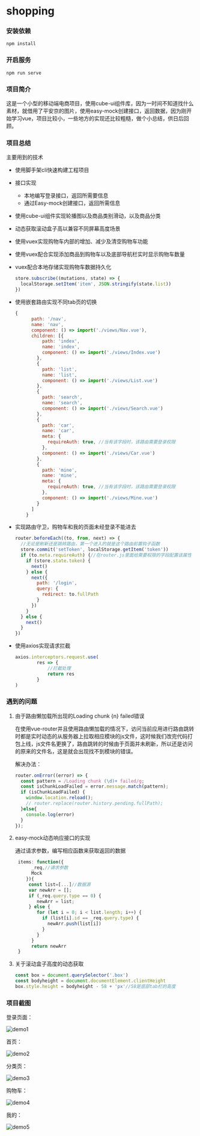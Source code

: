 # shopping

### 安装依赖

```
npm install
```

### 开启服务
```
npm run serve
```

### 项目简介

这是一个小型的移动端电商项目，使用cube-ui组件库，因为一时间不知道找什么素材，就借用了平安京的图片，使用easy-mock创建接口，返回数据，因为刚开始学习vue，项目比较小，一些地方的实现还比较粗糙，做个小总结，供日后回顾。

### 项目总结

主要用到的技术

- 使用脚手架cli快速构建工程项目

- 接口实现
  - 本地编写登录接口，返回所需要信息
  - 通过Easy-mock创建接口，返回所需信息

- 使用cube-ui组件实现轮播图以及商品类别滑动，以及商品分类

- 动态获取滚动盒子高以兼容不同屏幕高度场景

- 使用vuex实现购物车内部的增加、减少及清空购物车功能

- 使用vuex配合实现添加商品到购物车以及底部导航栏实时显示购物车数量

- vuex配合本地存储实现购物车数据持久化

  ```javascript
  store.subscribe((mutations, state) => {
    localStorage.setItem('item', JSON.stringify(state.list))
  })
  ```

- 使用嵌套路由实现不同tab页的切换

  ```javascript
  {
        path: '/nav',
        name: 'nav',
        component: () => import('./views/Nav.vue'),
        children: [{
            path: 'index',
            name: 'index',
            component: () => import('./views/Index.vue')
          },
          {
            path: 'list',
            name: 'list',
            component: () => import('./views/List.vue')
          },
          {
            path: 'search',
            name: 'search',
            component: () => import('./views/Search.vue')
          },
          {
            path: 'car',
            name: 'car',
            meta: {
              requireAuth: true, //当有该字段时，该路由需要登录权限
            },
            component: () => import('./views/Car.vue')
          },
          {
            path: 'mine',
            name: 'mine',
            meta: {
              requireAuth: true, //当有该字段时，该路由需要登录权限
            },
            component: () => import('./views/Mine.vue')
          }
        ]
      }
  ```

- 实现路由守卫，购物车和我的页面未经登录不能进去

  ```javascript
  router.beforeEach((to, from, next) => {
    //无论是刷新还是跳转路由，第一个进入的就是这个路由前置钩子函数
    store.commit('setToken', localStorage.getItem('token'))
    if (to.meta.requireAuth) {//在router.js里面给需要权限的字段配置该属性
      if (store.state.token) {
        next()
      } else {
        next({
          path: '/login',
          query: {
            redirect: to.fullPath
          }
        })
      }
    } else {
      next()
    }
  })
  ```

- 使用axios实现请求拦截

  ```javascript
  axios.interceptors.request.use(
          res => {
              //拦截处理
              return res
          }
  )
  ```

### 遇到的问题

1. 由于路由懒加载所出现的Loading chunk {n} failed错误

   在使用vue-router并且使用路由懒加载的情况下，访问当前应用进行路由跳转时都是实时动态的从服务器上拉取相应模块的js文件，这时候我们改完代码打包上线，js文件名更换了，路由跳转的时候由于页面并未刷新，所以还是访问的原来的文件名，这是就会出现找不到模块的错误。

   解决办法：

   ```javascript
   router.onError((error) => {
     const pattern = /Loading chunk (\d)+ failed/g;
     const isChunkLoadFailed = error.message.match(pattern);
     if (isChunkLoadFailed) {
       window.location.reload();
       // router.replace(router.history.pending.fullPath);
     }else{
       console.log(error)
     }
   });
   ```

2. easy-mock动态响应接口的实现

   通过请求参数，编写相应函数来获取返回的数据

   ```javascript
    items: function({
         _req,//请求参数
         Mock
       }){
        const list=[...]//数据源
        var newArr = [];
        if (_req.query.type == 0) {
           newArr = list;
        } else {
           for (let i = 0; i < list.length; i++) {
             if (list[i].id == _req.query.type) {
               newArr.push(list[i])
             }
           }
         }
         return newArr
    }
   ```

3. 关于滚动盒子高度的动态获取

   ```javascript
   const box = document.querySelector('.box')
   const bodyheight = document.documentElement.clientHeight
   box.style.height = bodyheight - 58 + 'px'//58是底部tab栏的高度
   ```

### 项目截图

登录页面：

![demo1](https://github.com/yingclover/img-source/raw/master/shopping-img/demo1.png)

首页：

![demo2](https://github.com/yingclover/img-source/raw/master/shopping-img/demo2.png)

分类页：

![demo3](https://github.com/yingclover/img-source/raw/master/shopping-img/demo3.png)

购物车：

![demo4](https://github.com/yingclover/img-source/raw/master/shopping-img/demo4.png)

我的：

![demo5](https://github.com/yingclover/img-source/raw/master/shopping-img/demo5.png)